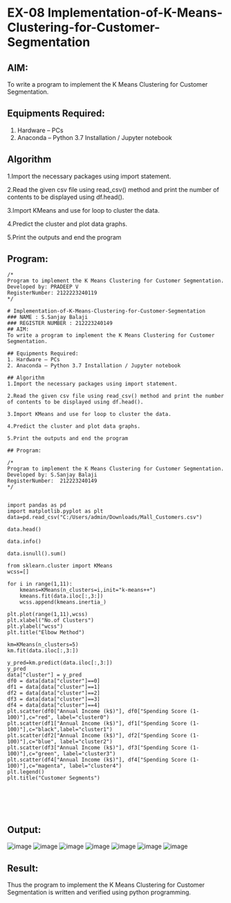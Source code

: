 # EX-08 Implementation-of-K-Means-Clustering-for-Customer-Segmentation

## AIM:
To write a program to implement the K Means Clustering for Customer Segmentation.

## Equipments Required:
1. Hardware – PCs
2. Anaconda – Python 3.7 Installation / Jupyter notebook

## Algorithm
1.Import the necessary packages using import statement.

2.Read the given csv file using read_csv() method and print the number of contents to be displayed using df.head().

3.Import KMeans and use for loop to cluster the data.

4.Predict the cluster and plot data graphs.

5.Print the outputs and end the program 
 

## Program:
```
/*
Program to implement the K Means Clustering for Customer Segmentation.
Developed by: PRADEEP V 
RegisterNumber: 2122223240119 
*/
```

```
# Implementation-of-K-Means-Clustering-for-Customer-Segmentation
### NAME : S.Sanjay Balaji
### REGISTER NUMBER : 212223240149
## AIM:
To write a program to implement the K Means Clustering for Customer Segmentation.

## Equipments Required:
1. Hardware – PCs
2. Anaconda – Python 3.7 Installation / Jupyter notebook

## Algorithm
1.Import the necessary packages using import statement.

2.Read the given csv file using read_csv() method and print the number of contents to be displayed using df.head().

3.Import KMeans and use for loop to cluster the data.

4.Predict the cluster and plot data graphs.

5.Print the outputs and end the program

## Program:

/*
Program to implement the K Means Clustering for Customer Segmentation.
Developed by: S.Sanjay Balaji
RegisterNumber:  212223240149
*/


import pandas as pd
import matplotlib.pyplot as plt
data=pd.read_csv("C:/Users/admin/Downloads/Mall_Customers.csv")

data.head()

data.info()

data.isnull().sum()

from sklearn.cluster import KMeans
wcss=[]

for i in range(1,11):
    kmeans=KMeans(n_clusters=i,init="k-means++")
    kmeans.fit(data.iloc[:,3:])
    wcss.append(kmeans.inertia_)

plt.plot(range(1,11),wcss)
plt.xlabel("No.of Clusters")
plt.ylabel("wcss")
plt.title("Elbow Method")

km=KMeans(n_clusters=5)
km.fit(data.iloc[:,3:])

y_pred=km.predict(data.iloc[:,3:])
y_pred
data["cluster"] = y_pred
df0 = data[data["cluster"]==0]
df1 = data[data["cluster"]==1]
df2 = data[data["cluster"]==2]
df3 = data[data["cluster"]==3]
df4 = data[data["cluster"]==4]
plt.scatter(df0["Annual Income (k$)"], df0["Spending Score (1-100)"],c="red", label="cluster0")
plt.scatter(df1["Annual Income (k$)"], df1["Spending Score (1-100)"],c="black",label="cluster1")
plt.scatter(df2["Annual Income (k$)"], df2["Spending Score (1-100)"],c="blue", label="cluster2")
plt.scatter(df3["Annual Income (k$)"], df3["Spending Score (1-100)"],c="green", label="cluster3")
plt.scatter(df4["Annual Income (k$)"], df4["Spending Score (1-100)"],c="magenta", label="cluster4") 
plt.legend()
plt.title("Customer Segments")






```

## Output:
![image](https://github.com/velupradeep/Implementation-of-K-Means-Clustering-for-Customer-Segmentation/assets/150329341/439e81f1-6c01-4d7f-8e5b-d035f767fef8)
![image](https://github.com/velupradeep/Implementation-of-K-Means-Clustering-for-Customer-Segmentation/assets/150329341/5757ea60-3f3a-4d77-b104-8e812469080e)
![image](https://github.com/velupradeep/Implementation-of-K-Means-Clustering-for-Customer-Segmentation/assets/150329341/0c14a581-1744-48a7-8d9d-090be96e3301)
![image](https://github.com/velupradeep/Implementation-of-K-Means-Clustering-for-Customer-Segmentation/assets/150329341/505b2f6f-bfd0-47de-b1c5-66093209cc00)
![image](https://github.com/velupradeep/Implementation-of-K-Means-Clustering-for-Customer-Segmentation/assets/150329341/7035be24-fdaf-4250-b8a4-e5332edc2820)
![image](https://github.com/velupradeep/Implementation-of-K-Means-Clustering-for-Customer-Segmentation/assets/150329341/be041ebb-4ca3-4bba-b9b9-807683e19d4c)
![image](https://github.com/velupradeep/Implementation-of-K-Means-Clustering-for-Customer-Segmentation/assets/150329341/445088f0-b905-423d-9cef-2109b87234e6)









## Result:
Thus the program to implement the K Means Clustering for Customer Segmentation is written and verified using python programming.
